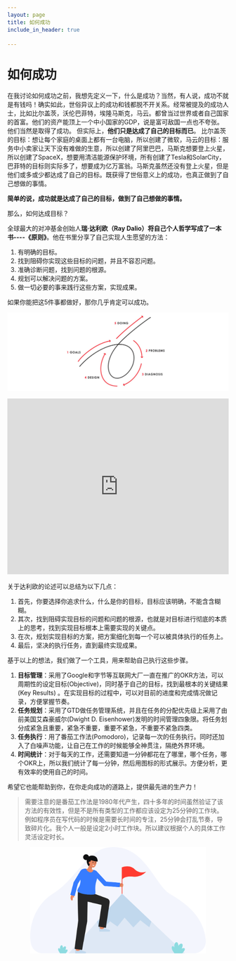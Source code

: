 ```yaml
---
layout: page
title: 如何成功
include_in_header: true

---
```

# 如何成功
在我讨论如何成功之前，我想先定义一下，什么是成功？当然，有人说，成功不就是有钱吗！确实如此，世俗异议上的成功和钱都脱不开关系。经常被提及的成功人士，比如比尔盖茨，沃伦巴菲特，埃隆马斯克，马云。都曾当过世界或者自己国家的首富。他们的资产能顶上一个中小国家的GDP，说是富可敌国一点也不夸张。他们当然是取得了成功。 但实际上，**他们只是达成了自己的目标而已**。   比尔盖茨的目标：想让每个家庭的桌面上都有一台电脑，所以创建了微软，马云的目标：服务中小卖家让天下没有难做的生意，所以创建了阿里巴巴，马斯克想要登上火星，所以创建了SpaceX，想要用清洁能源保护环境，所有创建了Tesla和SolarCity，巴菲特的目标则实际多了，想要成为亿万富翁。马斯克虽然还没有登上火星，但是他们或多或少都达成了自己的目标。既获得了世俗意义上的成功，也真正做到了自己想做的事情。

**简单的说，成功就是达成了自己的目标，做到了自己想做的事情。**

那么，如何达成目标？

全球最大的对冲基金创始人**瑞·达利欧（Ray Dalio）**将自己个人哲学写成了一本书----**《原则》**。他在书里分享了自己实现人生愿望的方法：
1. 有明确的目标。
2. 找到阻碍你实现这些目标的问题，并且不容忍问题。
3. 准确诊断问题，找到问题的根源。
4. 规划可以解决问题的方案。
5. 做一切必要的事来践行这些方案，实现成果。

如果你能把这5件事都做好，那你几乎肯定可以成功。


![](../assets/1565925836593.png)


<center>
<iframe  src="https://player.bilibili.com/player.html?aid=213483218&bvid=BV1qa411Y74B&cid=584653584&page=1&high_quality=1" scrolling="no" border="0" frameborder="no" framespacing="0" allowfullscreen="true" width="100%" height="400"> </iframe>
</center>
<!-- <center> -->
<!-- <iframe width="700" height="390"
src="https://www.youtube.com/embed/ryD8lfSEGio">
</iframe>
</center> -->

关于达利欧的论述可以总结为以下几点：
1. 首先，你要选择你追求什么，什么是你的目标，目标应该明确，不能含含糊糊。
2. 其次，找到阻碍实现目标的问题和问题的根源，也就是对目标进行彻底的本质上的思考，找到实现目标根本上需要实现的关键点。
3. 在次，规划实现目标的方案，把方案细化到每一个可以被具体执行的任务上。
4. 最后，坚决的执行任务，直到最终实现成果。

基于以上的想法，我们做了一个工具，用来帮助自己执行这些步骤。

1. **目标管理**：采用了Google和字节等互联网大厂一直在推广的OKR方法，可以周期性的设定目标(Objective)，同时基于自己的目标，找到最根本的关键结果(Key Results) 。在实现目标的过程中，可以对目前的进度和完成情况做记录，方便掌握节奏。
2. **任务规划**：采用了GTD做任务管理系统，并且在任务的分配优先级上采用了由前美国艾森豪威尔(Dwight D. Eisenhower)发明的时间管理四象限。将任务划分成紧急且重要，紧急不重要，重要不紧急，不重要不紧急四类。
3. **任务执行**：用了番茄工作法(Pomodoro)，记录每一次的任务执行。同时还加入了白噪声功能，让自己在工作的时候能够全神贯注，隔绝外界环境。
4. **时间统计**：对于每天的工作，还需要知道一分钟都花在了哪里，哪个任务，哪个OKR上，所以我们统计了每一分钟，然后用图标的形式展示。方便分析，更有效率的使用自己的时间。

希望它也能帮助到你，在你走向成功的道路上，提供最先进的生产力！


> 需要注意的是番茄工作法是1980年代产生，四十多年的时间虽然验证了该方法的有效性，但是不是所有类型的工作都应该设定为25分钟的工作块。例如程序员在写代码的时候是需要长时间的专注，25分钟会打乱节奏，导致碎片化。我个人一般是设定2小时工作块。所以建议根据个人的具体工作灵活设定时长。

<center>
<img src="../assets/Milestone.svg" alt="Milestone"  class="center" width="400"/>
</center>
